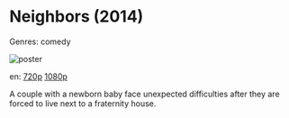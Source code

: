 # Neighbors (2014)

Genres: comedy

![poster](http://image.tmdb.org/t/p/w500/bpj8myebvnTw5HDmzTSI8N6WFYr.jpg)

en:
  [720p](magnet:?xt=urn:btih:299C8AB171F489AD9C0C481DA0191F1D6970F98C&tr=udp://glotorrents.pw:6969/announce&tr=udp://tracker.opentrackr.org:1337/announce&tr=udp://torrent.gresille.org:80/announce&tr=udp://tracker.openbittorrent.com:80&tr=udp://tracker.coppersurfer.tk:6969&tr=udp://tracker.leechers-paradise.org:6969&tr=udp://p4p.arenabg.ch:1337&tr=udp://tracker.internetwarriors.net:1337)
  [1080p](magnet:?xt=urn:btih:E807F27AB22487F56581E9EAE72885A20F382C7A&tr=udp://glotorrents.pw:6969/announce&tr=udp://tracker.opentrackr.org:1337/announce&tr=udp://torrent.gresille.org:80/announce&tr=udp://tracker.openbittorrent.com:80&tr=udp://tracker.coppersurfer.tk:6969&tr=udp://tracker.leechers-paradise.org:6969&tr=udp://p4p.arenabg.ch:1337&tr=udp://tracker.internetwarriors.net:1337)
  


A couple with a newborn baby face unexpected difficulties after they are forced to live next to a fraternity house.